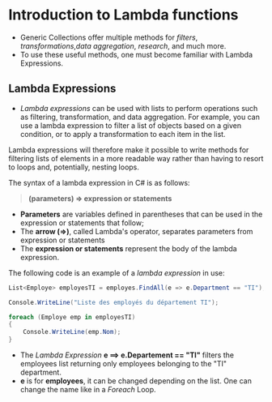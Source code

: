 # Introduction to Lambda functions

- Generic Collections offer multiple methods for *filters*, *transformations*,*data aggregation*, *research*, and much more. 
- To use these useful methods, one must become familiar with Lambda Expressions.

## Lambda Expressions
- *Lambda expressions* can be used with lists to perform operations such as filtering, transformation, and data aggregation. For example, you can use a lambda expression to filter a list of objects based on a given condition, or to apply a transformation to each item in the list.

Lambda expressions will therefore make it possible to write methods for filtering lists of elements in a more readable way rather than having to resort to loops and, potentially, nesting loops.

The syntax of a lambda expression in C# is as follows:
>**(parameters) => expression or statements**
- **Parameters** are variables defined in parentheses that can be used in the expression or statements that follow;
- The **arrow (=>)**, called Lambda's operator, separates parameters from expression or statements
- The **expression or statements** represent the body of the lambda expression.

The following code is an example of a *lambda expression* in use:

~~~c#
List<Employe> employesTI = employes.FindAll(e => e.Department == "TI");

Console.WriteLine("Liste des employés du département TI");

foreach (Employe emp in employesTI)
{
    Console.WriteLine(emp.Nom);
}
~~~

- The *Lambda Expression* **e ==> e.Departement == "TI"** filters the employees list returning only employees belonging to the "TI" department.
- **e** is for **employees**, it can be changed depending on the list. One can change the name like in a *Foreach* Loop.
